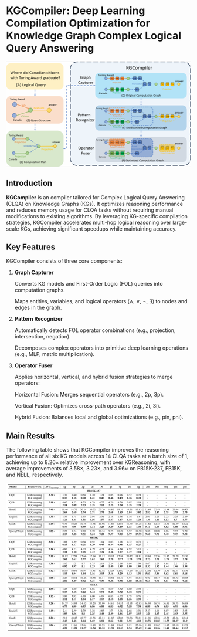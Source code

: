 # KGCompiler: Deep Learning Compilation Optimization for Knowledge Graph Complex Logical Query Answering

![arch of KGC](./images/arch.png)

## Introduction
**KGCompiler** is an compiler tailored for Complex Logical Query Answering (CLQA) on Knowledge Graphs (KGs). It optimizes reasoning performance and reduces memory usage for CLQA tasks without requiring manual modifications to existing algorithms. By leveraging KG-specific compilation strategies, KGCompiler accelerates multi-hop logical reasoning over large-scale KGs, achieving significant speedups while maintaining accuracy.

## Key Features
KGCompiler consists of three core components:
1. **Graph Capturer**

    Converts KG models and First-Order Logic (FOL) queries into computation graphs.

    Maps entities, variables, and logical operators (∧, ∨, ¬, ∃) to nodes and edges in the graph.

2. **Pattern Recognizer**

    Automatically detects FOL operator combinations (e.g., projection, intersection, negation).

    Decomposes complex operators into primitive deep learning operations (e.g., MLP, matrix multiplication).

3. **Operator Fuser**

    Applies horizontal, vertical, and hybrid fusion strategies to merge operators:

    Horizontal Fusion: Merges sequential operators (e.g., 2p, 3p).

    Vertical Fusion: Optimizes cross-path operators (e.g., 2i, 3i).

    Hybrid Fusion: Balances local and global optimizations (e.g., pin, pni).

## Main Results

The following table shows that KGCompiler improves the reasoning performance of all six KG models across 14 CLQA tasks at a batch size of 1, achieving up to 8.26× relative improvement over KGReasoning, with average improvements of 3.58×, 3.23×, and 3.96× on FB15K-237, FB15K, and NELL, respectively. 

![speed_result](./images/speed_result.png)

